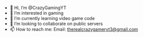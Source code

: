 - 👋 Hi, I’m @CrazyGamingYT
- 👀 I’m interested in gaming
- 🌱 I’m currently learning video game code
- 💞️ I’m looking to collaborate on public servers
- 📫 How to reach me: Email: therealcrazygameryt3@gmail.com

<!---
CrazyGamingYT/CrazyGamingYT is a ✨ special ✨ repository because its `README.md` (this file) appears on your GitHub profile.
You can click the Preview link to take a look at your changes.
--->
